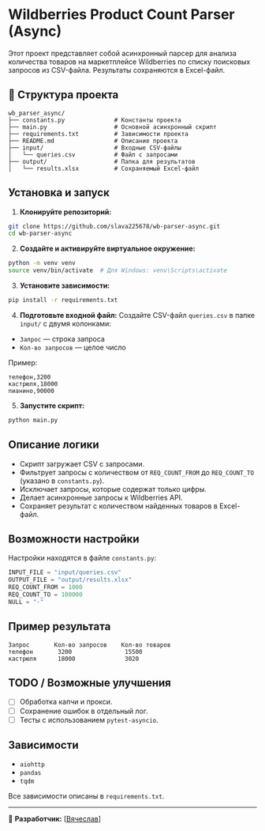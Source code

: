 # Wildberries Product Count Parser (Async)

Этот проект представляет собой асинхронный парсер для анализа количества товаров на маркетплейсе Wildberries по списку поисковых запросов из CSV-файла. Результаты сохраняются в Excel-файл.

## 📁 Структура проекта

```
wb_parser_async/
├── constants.py              # Константы проекта
├── main.py                   # Основной асинхронный скрипт
├── requirements.txt          # Зависимости проекта
├── README.md                 # Описание проекта
├── input/                    # Входные CSV-файлы
│   └── queries.csv           # Файл с запросами
├── output/                   # Папка для результатов
│   └── results.xlsx          # Сохраняемый Excel-файл
```

## Установка и запуск

1. **Клонируйте репозиторий:**

```bash
git clone https://github.com/slava225678/wb-parser-async.git
cd wb-parser-async
```

2. **Создайте и активируйте виртуальное окружение:**

```bash
python -m venv venv
source venv/bin/activate  # Для Windows: venv\Scripts\activate
```

3. **Установите зависимости:**

```bash
pip install -r requirements.txt
```

4. **Подготовьте входной файл:**
   Создайте CSV-файл `queries.csv` в папке `input/` с двумя колонками:

* `Запрос` — строка запроса
* `Кол-во запросов` — целое число

Пример:

```csv
телефон,3200
кастрюля,18000
пианино,90000
```

5. **Запустите скрипт:**

```bash
python main.py
```

## Описание логики

* Скрипт загружает CSV с запросами.
* Фильтрует запросы с количеством от `REQ_COUNT_FROM` до `REQ_COUNT_TO` (указано в `constants.py`).
* Исключает запросы, которые содержат только цифры.
* Делает асинхронные запросы к Wildberries API.
* Сохраняет результат с количеством найденных товаров в Excel-файл.

## Возможности настройки

Настройки находятся в файле `constants.py`:

```python
INPUT_FILE = "input/queries.csv"
OUTPUT_FILE = "output/results.xlsx"
REQ_COUNT_FROM = 1000
REQ_COUNT_TO = 100000
NULL = "-"
```

## Пример результата

```
Запрос       Кол-во запросов    Кол-во товаров
телефон       3200               15500
кастрюля      18000              3020
```

## TODO / Возможные улучшения

* [ ] Обработка капчи и прокси.
* [ ] Сохранение ошибок в отдельный лог.
* [ ] Тесты с использованием `pytest-asyncio`.

## Зависимости

* `aiohttp`
* `pandas`
* `tqdm`

Все зависимости описаны в `requirements.txt`.

---

🚀 **Разработчик:** \[[Вячеслав](https://github.com/slava225678)]
